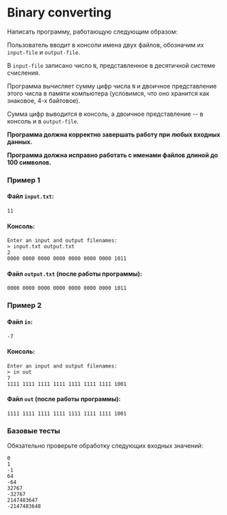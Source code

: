 # Binary converting

Написать программу, работающую следующим образом:

Пользователь вводит в консоли имена двух файлов, обозначим их `input-file` и `output-file`.

В `input-file` записано число `N`, представленное в десятичной системе счисления.

Программа вычисляет сумму цифр числа `N` и двоичное представление этого числа в памяти компьютера 
(условимся, что оно хранится как знаковое, 4-х байтовое).

Сумма цифр выводится в консоль, а двоичное представление -- в консоль и в `output-file`.

**Программа должна корректно завершать работу при любых входных данных.**

**Программа должна исправно работать с именами файлов длиной до 100 символов.**

### Пример 1

#### Файл `input.txt`:

```
11
```

#### Консоль:

```
Enter an input and output filenames:
> input.txt output.txt
2
0000 0000 0000 0000 0000 0000 0000 1011
```

#### Файл `output.txt` (после работы программы):

```
0000 0000 0000 0000 0000 0000 0000 1011
```



### Пример 2

#### Файл `in`:

```
-7
```

#### Консоль:

```
Enter an input and output filenames:
> in out
7
1111 1111 1111 1111 1111 1111 1111 1001
```

#### Файл `out` (после работы программы):

```
1111 1111 1111 1111 1111 1111 1111 1001
```

### Базовые тесты

Обязательно проверьте обработку следующих входных значений: 

```
0
1
-1
64
-64
32767
-32767
2147483647
-2147483648
```
